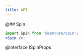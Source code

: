 ```yaml
---
title: API
---
```


@## Spin

```jsx
import Spin from '@semcore/spin';
<Spin />;
```

@interface ISpinProps
